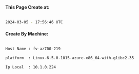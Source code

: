 
   
#### This Page Create at:

```bash

2024-03-05 - 17:56:46 UTC

```

#### Create By Machine:

```bash

Host Name : fv-az700-219

platform  : Linux-6.5.0-1015-azure-x86_64-with-glibc2.35

Ip Local  : 10.1.0.224

```

